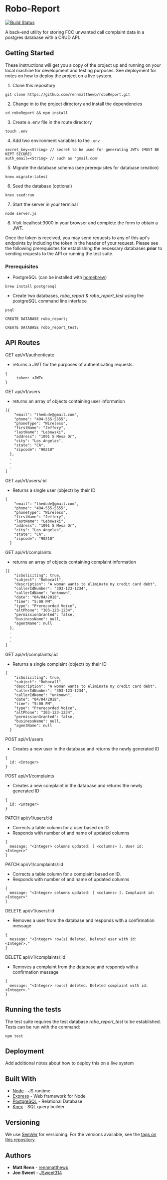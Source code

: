 # Robo-Report 
[![Build Status](https://travis-ci.org/rennmatthewp/roboReport.svg?branch=master)](https://travis-ci.org/rennmatthewp/roboReport)

A back-end utility for storing FCC unwanted call complaint data in a postgres database with a CRUD API.

## Getting Started

These instructions will get you a copy of the project up and running on your local machine for development and testing purposes. See deployment for notes on how to deploy the project on a live system.

1. Clone this repository

```
git clone https://github.com/rennmatthewp/roboReport.git
```

2. Change in to the project directory and install the dependencies

```
cd roboReport && npm install
```

3. Create a .env file in the route directory

```
touch .env
```

4. Add two environment variables to the `.env` 

```
secret_key=<String> // secret to be used for generating JWTs (MUST BE KEPT SECURE)
auth_email=<String> // such as 'gmail.com'
```

5. Migrate the database schema (see prerequisites for database creation)

```
knex migrate:latest
``` 

6. Seed the database (optional) 

```
knex seed:run
```

7. Start the server in your terminal

```
node server.js
```

8. Visit localhost:3000 in your browser and complete the form to obtain a JWT.

Once the token is received, you may send requests to any of this api's endpoints by including the token in the header of your request. Please see the following prerequisites for establishing the necessary databases **prior** to sending requests to the API or running the test suite.

### Prerequisites

* PostgreSQL (can be installed with [homebrew](https://brew.sh))

```
brew install postgresql
```

* Create two databases, *robo_report* & *robo_report_test* using the postgreSQL command line interface

```
psql

CREATE DATABASE robo_report;

CREATE DATABASE robo_report_test;
```

## API Routes

GET api/v1/authenticate
  
* returns a JWT for the purposes of authenticating requests.

```
{
     token: <JWT>
}
```

GET api/v1/users

* returns an array of objects containing user information

```
[{
    "email": "thedude@gmail.com",
    "phone": "404-555-5555",
    "phoneType": "Wireless",
    "firstName": "Jeffery",
    "lastName": "Lebowski",
    "address": "1091 S Mesa Dr",
    "city": "Los Angeles",
    "state": "CA",
    "zipcode": "90210"
  },
  .
  .
  .
]
```

GET api/v1/users/:id

* Returns a single user (object) by their ID

```
{
    "email": "thedude@gmail.com",
    "phone": "404-555-5555",
    "phoneType": "Wireless",
    "firstName": "Jeffery",
    "lastName": "Lebowski",
    "address": "1091 S Mesa Dr",
    "city": "Los Angeles",
    "state": "CA",
    "zipcode": "90210"
  }
```

GET api/v1/complaints

* returns an array of objects containing complaint information

```
[{
    "isSoliciting": true,
    "subject": "Robocall",
    "description": "A woman wants to eliminate my credit card debt",
    "callerIdNumber": "303-123-1234",
    "callerIdName": "unknown",
    "date": "04/04/2018",
    "time": "5:00 PM",
    "type": "Prerecorded Voice",
    "altPhone": "303-123-1234",
    "permissionGranted": false,
    "businessName": null,
    "agentName": null
  },
  .
  .
  .
]
```

GET api/v1/complaints/:id

* Returns a single complaint (object) by their ID

```
{
    "isSoliciting": true,
    "subject": "Robocall",
    "description": "A woman wants to eliminate my credit card debt",
    "callerIdNumber": "303-123-1234",
    "callerIdName": "unknown",
    "date": "04/04/2018",
    "time": "5:00 PM",
    "type": "Prerecorded Voice",
    "altPhone": "303-123-1234",
    "permissionGranted": false,
    "businessName": null,
    "agentName": null
  }
```

POST api/v1/users

* Creates a new user in the database and returns the newly generated ID

```
{
  id: <Integer>
}
```

POST api/v1/complaints

* Creates a new complaint in the database and returns the newly generated ID

```
{
  id: <Integer>
}
```

PATCH api/v1/users/:id

* Corrects a table column for a user based on ID.
* Responds with number of and name of updated columns

```
{
  message: "<Integer> columns updated: [ <columns> ]. User id: <Integer>"
}
```

PATCH api/v1/complaints/:id

* Corrects a table column for a complaint based on ID.
* Responds with number of and name of updated columns

```
{
  message: "<Integer> columns updated: [ <columns> ]. Complaint id: <Integer>"
}
```

DELETE api/v1/users/:id

* Removes a user from the database and responds with a confirmation message

```
{
  message: "<Integer> row(s) deleted. Deleted user with id: <Integer>."
}
```

DELETE api/v1/complaints/:id

* Removes a complaint from the database and responds with a confirmation message

```
{
  message: "<Integer> row(s) deleted. Deleted complaint with id: <Integer>."
}
```

## Running the tests

The test suite requires the test database *robo_report_test* to be established. Tests can be run with the command:

```
npm test
``` 

## Deployment

Add additional notes about how to deploy this on a live system

## Built With

* [Node](https://nodejs.org/en/) - JS runtime
* [Express](https://expressjs.com/) - Web framework for Node
* [PostgreSQL](https://www.postgresql.org/) - Relational Database
* [Knex](http://knexjs.org/) - SQL query builder

## Versioning

We use [SemVer](http://semver.org/) for versioning. For the versions available, see the [tags on this repository](https://github.com/your/project/tags). 

## Authors

* **Matt Renn** - [rennmatthewp](https://github.com/rennmatthewp)
* **Jon Sweet** - [JSweet314](https://github.com/JSweet314)
